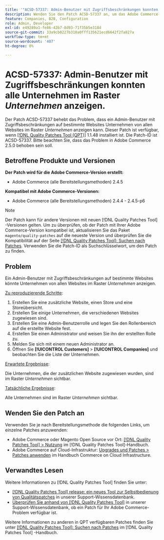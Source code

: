 ```yaml
---
title: '"ACSD-57337: Admin-Benutzer mit Zugriffsbeschränkungen konnten alle Unternehmen im *Unternehmensnetz* anzeigen.'
description: Wenden Sie den Patch ACSD-57337 an, um das Adobe Commerce-Problem zu beheben, bei dem ein Admin-Benutzer mit Zugriffsbeschränkungen auf bestimmte Websites Unternehmen von allen Websites im *Unternehmen*-Raster aus anzeigen konnte.
feature: Companies, B2B, Configuration
role: Admin, Developer
exl-id: e49289a1-fe86-42b7-8d93-71f35b5e318d
source-git-commit: 33a9cb0227b318a0fff135621ecd6642f2fa827a
workflow-type: tm+mt
source-wordcount: '407'
ht-degree: 0%

---
```


# ACSD-57337: Admin-Benutzer mit Zugriffsbeschränkungen konnten alle Unternehmen im Raster *Unternehmen* anzeigen.

Der Patch ACSD-57337 behebt das Problem, dass ein Admin-Benutzer mit Zugriffsbeschränkungen auf bestimmte Websites Unternehmen von allen Websites im Raster *Unternehmen* anzeigen kann. Dieser Patch ist verfügbar, wenn [[!DNL Quality Patches Tool (QPT)]](/help/announcements/adobe-commerce-announcements/magento-quality-patches-released-new-tool-to-self-serve-quality-patches.md) 1.1.48 installiert ist. Die Patch-ID ist ACSD-57337. Bitte beachten Sie, dass das Problem in Adobe Commerce 2.5.0 behoben sein soll.

## Betroffene Produkte und Versionen

**Der Patch wird für die Adobe Commerce-Version erstellt:**

* Adobe Commerce (alle Bereitstellungsmethoden) 2.4.5

**Kompatibel mit Adobe Commerce-Versionen:**

* Adobe Commerce (alle Bereitstellungsmethoden) 2.4.4 - 2.4.5-p6

>[!NOTE]
>
>Der Patch kann für andere Versionen mit neuen [!DNL Quality Patches Tool] -Versionen gelten. Um zu überprüfen, ob der Patch mit Ihrer Adobe Commerce-Version kompatibel ist, aktualisieren Sie das Paket `magento/quality-patches` auf die neueste Version und überprüfen Sie die Kompatibilität auf der Seite [[!DNL Quality Patches Tool]: Suchen nach Patches](https://experienceleague.adobe.com/tools/commerce-quality-patches/index.html). Verwenden Sie die Patch-ID als Suchschlüsselwort, um den Patch zu finden.

## Problem

Ein Admin-Benutzer mit Zugriffsbeschränkungen auf bestimmte Websites könnte Unternehmen von allen Websites im Raster *Unternehmen* anzeigen.

<u>Zu reproduzierende Schritte</u>:

1. Erstellen Sie eine zusätzliche Website, einen Store und eine Storeübersicht.
1. Erstellen Sie einige Unternehmen, die verschiedenen Websites zugewiesen sind.
1. Erstellen Sie eine Admin-Benutzerrolle und legen Sie den Rollenbereich auf die erstellte Website fest.
1. Erstellen Sie einen Administrator und weisen Sie ihn der erstellten Rolle zu.
1. Melden Sie sich mit einem neuen Administrator an.
1. Öffnen Sie **[!UICONTROL Customers]** > **[!UICONTROL Companies]** und beobachten Sie die Liste der Unternehmen.

<u>Erwartete Ergebnisse</u>:

Die Unternehmen, die der zusätzlichen Website zugewiesen wurden, sind im Raster *Unternehmen* sichtbar.

<u>Tatsächliche Ergebnisse</u>:

Alle Unternehmen sind im Raster *Unternehmen* sichtbar.

## Wenden Sie den Patch an

Verwenden Sie je nach Bereitstellungsmethode die folgenden Links, um einzelne Patches anzuwenden:

* Adobe Commerce oder Magento Open Source vor Ort: [[!DNL Quality Patches Tool] > Nutzung](https://experienceleague.adobe.com/docs/commerce-operations/tools/quality-patches-tool/usage.html) im [!DNL Quality Patches Tool]-Handbuch.
* Adobe Commerce auf Cloud-Infrastruktur: [Upgrades und Patches > Patches anwenden](https://experienceleague.adobe.com/docs/commerce-cloud-service/user-guide/develop/upgrade/apply-patches.html) im Handbuch Commerce on Cloud Infrastructure.

## Verwandtes Lesen

Weitere Informationen zu [!DNL Quality Patches Tool] finden Sie unter:

* [[!DNL Quality Patches Tool] release: ein neues Tool zur Selbstbedienung von Qualitätspatches](/help/announcements/adobe-commerce-announcements/magento-quality-patches-released-new-tool-to-self-serve-quality-patches.md) in unserer Support-Wissensdatenbank.
* [Überprüfen Sie anhand von  [!DNL Quality Patches Tool]](/help/support-tools/patches-available-in-qpt-tool/check-patch-for-magento-issue-with-magento-quality-patches.md) in unserer Support-Wissensdatenbank, ob ein Patch für Ihr Adobe Commerce-Problem verfügbar ist.

Weitere Informationen zu anderen in QPT verfügbaren Patches finden Sie unter [[!DNL Quality Patches Tool]: Suchen nach Patches](https://experienceleague.adobe.com/tools/commerce-quality-patches/index.html) im [!DNL Quality Patches Tool] -Handbuch.
